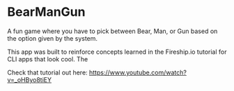 # BearManGun
 
A fun game where you have to pick between Bear, Man, or Gun based on the option given by the system.

This app was built to reinforce concepts learned in the Fireship.io tutorial for CLI apps that look cool. The

Check that tutorial out here: <https://www.youtube.com/watch?v=_oHByo8tiEY>
